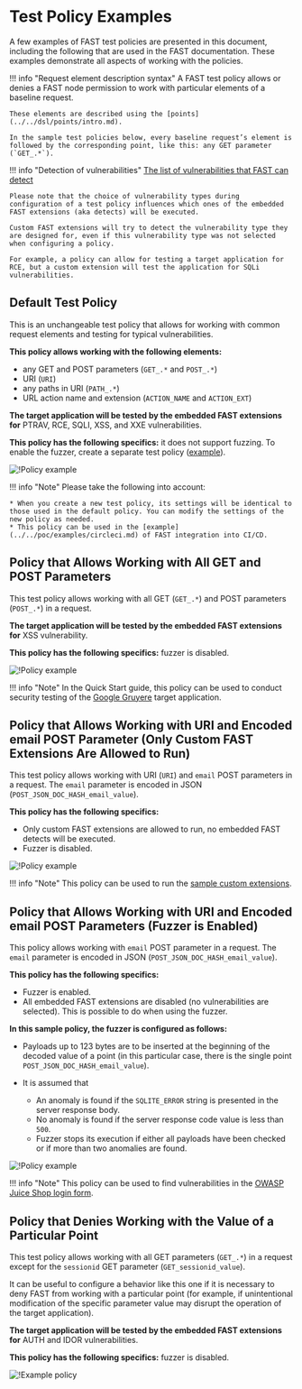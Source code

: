 # Test Policy Examples

A few examples of FAST test policies are presented in this document, including the following that are used in the FAST documentation. These examples demonstrate all aspects of working with the policies.

!!! info "Request element description syntax"
    A FAST test policy allows or denies a FAST node permission to work with particular elements of a baseline request.

    These elements are described using the [points](../../dsl/points/intro.md).

    In the sample test policies below, every baseline request’s element is followed by the corresponding point, like this: any GET parameter (`GET_.*`).

!!! info "Detection of vulnerabilities"
    [The list of vulnerabilities that FAST can detect](../../VULN-LIST.md)

    Please note that the choice of vulnerability types during configuration of a test policy influences which ones of the embedded FAST extensions (aka detects) will be executed.

    Custom FAST extensions will try to detect the vulnerability type they are designed for, even if this vulnerability type was not selected when configuring a policy.

    For example, a policy can allow for testing a target application for RCE, but a custom extension will test the application for SQLi vulnerabilities.

## Default Test Policy

This is an unchangeable test policy that allows for working with common request elements and testing for typical vulnerabilities.

**This policy allows working with the following elements:**

* any GET and POST parameters (`GET_.*` and `POST_.*`)
* URI (`URI`)
* any paths in URI (`PATH_.*`)
* URL action name and extension (`ACTION_NAME` and `ACTION_EXT`)

**The target application will be tested by the embedded FAST extensions for** PTRAV, RCE, SQLI, XSS, and XXE vulnerabilities.

**This policy has the following specifics:** it does not support fuzzing. To enable the fuzzer, create a separate test policy ([example](#policy-that-allows-working-with-uri-and-encoded-email-post-parameters-fuzzer-is-enabled)).

![!Policy example](../../../images/fast/operations/en/test-policy/examples/default-policy-example.png)

!!! info "Note"
    Please take the following into account:

    * When you create a new test policy, its settings will be identical to those used in the default policy. You can modify the settings of the new policy as needed.
    * This policy can be used in the [example](../../poc/examples/circleci.md) of FAST integration into CI/CD.

## Policy that Allows Working with All GET and POST Parameters

This test policy allows working with all GET (`GET_.*`) and POST parameters (`POST_.*`) in a request.

**The target application will be tested by the embedded FAST extensions for** XSS vulnerability.

**This policy has the following specifics:** fuzzer is disabled.

![!Policy example](../../../images/fast/operations/en/test-policy/examples/get-post-policy-example.png)

!!! info "Note"
    In the Quick Start guide, this policy can be used to conduct security testing of the [Google Gruyere](../../qsg/test-run.md) target application.

## Policy that Allows Working with URI and Encoded email POST Parameter (Only Custom FAST Extensions Are Allowed to Run)

This test policy allows working with URI (`URI`) and `email` POST parameters in a request. The `email` parameter is encoded in JSON (`POST_JSON_DOC_HASH_email_value`).

**This policy has the following specifics:**

* Only custom FAST extensions are allowed to run, no embedded FAST detects will be executed.
* Fuzzer is disabled.

![!Policy example](../../../images/fast/operations/en/test-policy/examples/custom-dsl-example.png)

!!! info "Note"
    This policy can be used to run the [sample custom extensions](../../dsl/using-extension.md).

## Policy that Allows Working with URI and Encoded email POST Parameters (Fuzzer is Enabled)

This policy allows working with `email` POST parameter in a request. The `email` parameter is encoded in JSON (`POST_JSON_DOC_HASH_email_value`).

**This policy has the following specifics:**

* Fuzzer is enabled.
* All embedded FAST extensions are disabled (no vulnerabilities are selected). This is possible to do when using the fuzzer.

**In this sample policy, the fuzzer is configured as follows:**

* Payloads up to 123 bytes are to be inserted at the beginning of the decoded value of a point (in this particular case, there is the single point `POST_JSON_DOC_HASH_email_value`).
* It is assumed that

    * An anomaly is found if the `SQLITE_ERROR` string is presented in the server response body.
    * No anomaly is found if the server response code value is less than `500`.
    * Fuzzer stops its execution if either all payloads have been checked or if more than two anomalies are found.

![!Policy example](../../../images/fast/operations/en/test-policy/examples/enabled-fuzzer-example.png)

!!! info "Note"
    This policy can be used to find vulnerabilities in the [OWASP Juice Shop login form](../../dsl/extensions-examples/overview.md).

## Policy that Denies Working with the Value of a Particular Point

This test policy allows working with all GET parameters (`GET_.*`) in a request except for the `sessionid` GET parameter (`GET_sessionid_value`).

It can be useful to configure a behavior like this one if it is necessary to deny FAST from working with a particular point (for example, if unintentional modification of the specific parameter value may disrupt the operation of the target application).

**The target application will be tested by the embedded FAST extensions for** AUTH and IDOR vulnerabilities. 

**This policy has the following specifics:** fuzzer is disabled.

![!Example policy](../../../images/fast/operations/en/test-policy/examples/sessionid-example.png)
